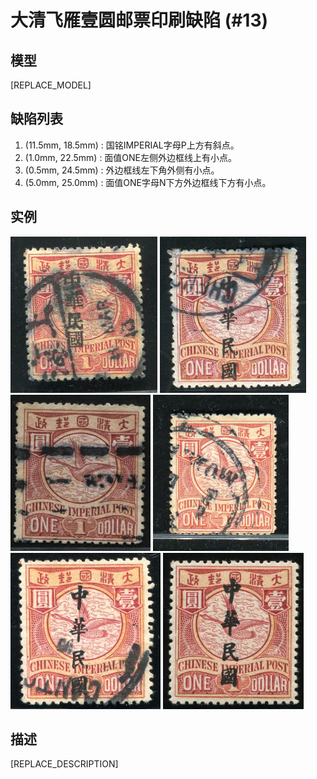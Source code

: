 # 大清飞雁壹圆邮票印刷缺陷 (#13)

## 模型
[REPLACE_MODEL]

## 缺陷列表
1. (11.5mm, 18.5mm) :  国铭IMPERIAL字母P上方有斜点。
1. (1.0mm, 22.5mm) :  面值ONE左侧外边框线上有小点。
1. (0.5mm, 24.5mm) :  外边框线左下角外侧有小点。
1. (5.0mm, 25.0mm) :  面值ONE字母N下方外边框线下方有小点。


## 实例
<img src="2010-10-27_00037245113A.jpg" height=250/>
<img src="2012-05-21_00058693014A.jpg" height=250/>
<img src="2012-11-26_00072863066A.jpg" height=250/>
<img src="2014-03-22_00136561003A.jpg" height=250/>
<img src="2015-08-15_00185318050A.jpg" height=250/>
<img src="2016-02-04_00157483004A.jpg" height=250/>


## 描述
[REPLACE_DESCRIPTION]
